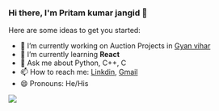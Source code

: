 ### Hi there, I'm Pritam kumar jangid 👋

Here are some ideas to get you started:

- 🔭 I’m currently working on Auction Projects in  [Gyan vihar](https://gyanvihar.org/) 
- 🌱 I’m currently learning **React**
- 💬 Ask me about Python, C++, C
- 📫 How to reach me: [Linkdin](https://www.linkedin.com/in/pritam-kumar-/), [Gmail](pritamjangidsgvu@gmail.com)
- 😄 Pronouns: He/His

![](https://github-readme-stats.vercel.app/api?username=pkjangid&&show_icons=true&title_color=ffffff&icon_color=bb2acf&text_color=daf7dc&bg_color=1515)
